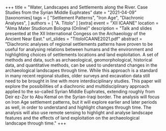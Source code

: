 +++
title = "Water, Landscapes and Settlements along the River. Case Studies from the Syrian Middle Euphrates"
date = "2021-04-09"
[taxonomies]
tags = [
  "Settlement Patterns",
  "Iron Age",
  "Diachronic Analyses",
]
authors = [ "A. Titolo" ]
[extra]
event = "XII ICAANE"
location = "Alma Mater Studiorum Bologna (Online)"
description = "Talk and slides presented at the XII International Congess on the Archaeology of the Ancient Near East."
url_slides = "TitoloICAANE2021.pdf"
abstract = "Diachronic analyses of regional settlements patterns have proven to be useful for analysing relations between humans and the environment and highlighting choices of settlements locations and land exploitation. A set of methods and data, such as archaeological, geomorphological, historical data, and quantitative methods, can be used to understand changes in the archaeological landscapes through time. While this approach is a standard in many recent regional studies, older surveys and excavation data still need to be brought in line with more interdisciplinary studies. This paper will explore the possibilities of a diachronic and multidisciplinary approach applied to the so-called Syrian Middle Euphrates, extending roughly from Deir ez-Zor to Abu Kemal on the Syrian-Iraqi border. The analysis will focus on Iron Age settlement patterns, but it will explore earlier and later periods as well, in order to understand and highlight changes through time. The analysis will also use remote sensing to highlight and analyse landscape features and the effects of land exploitation on the archaeological landscape through time."
+++